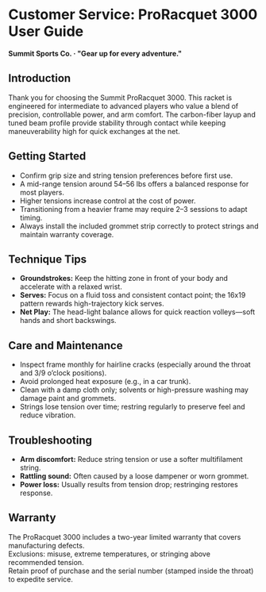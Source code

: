 # Customer Service: ProRacquet 3000 User Guide
**Summit Sports Co. · "Gear up for every adventure."**

## Introduction
Thank you for choosing the Summit ProRacquet 3000. This racket is engineered for intermediate to advanced players who value a blend of precision, controllable power, and arm comfort. The carbon-fiber layup and tuned beam profile provide stability through contact while keeping maneuverability high for quick exchanges at the net.

## Getting Started
- Confirm grip size and string tension preferences before first use.  
- A mid-range tension around 54–56 lbs offers a balanced response for most players.  
- Higher tensions increase control at the cost of power.  
- Transitioning from a heavier frame may require 2–3 sessions to adapt timing.  
- Always install the included grommet strip correctly to protect strings and maintain warranty coverage.  

## Technique Tips
- **Groundstrokes:** Keep the hitting zone in front of your body and accelerate with a relaxed wrist.  
- **Serves:** Focus on a fluid toss and consistent contact point; the 16x19 pattern rewards high-trajectory kick serves.  
- **Net Play:** The head-light balance allows for quick reaction volleys—soft hands and short backswings.  

## Care and Maintenance
- Inspect frame monthly for hairline cracks (especially around the throat and 3/9 o’clock positions).  
- Avoid prolonged heat exposure (e.g., in a car trunk).  
- Clean with a damp cloth only; solvents or high-pressure washing may damage paint and grommets.  
- Strings lose tension over time; restring regularly to preserve feel and reduce vibration.  

## Troubleshooting
- **Arm discomfort:** Reduce string tension or use a softer multifilament string.  
- **Rattling sound:** Often caused by a loose dampener or worn grommet.  
- **Power loss:** Usually results from tension drop; restringing restores response.  

## Warranty
The ProRacquet 3000 includes a two-year limited warranty that covers manufacturing defects.  
Exclusions: misuse, extreme temperatures, or stringing above recommended tension.  
Retain proof of purchase and the serial number (stamped inside the throat) to expedite service.  


